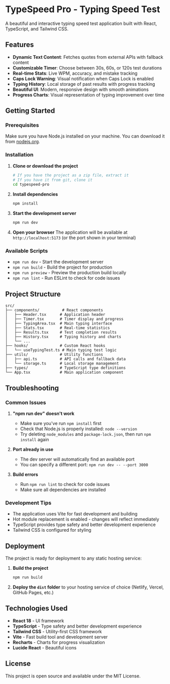 # TypeSpeed Pro - Typing Speed Test

A beautiful and interactive typing speed test application built with React, TypeScript, and Tailwind CSS.

## Features

- **Dynamic Text Content**: Fetches quotes from external APIs with fallback content
- **Customizable Timer**: Choose between 30s, 60s, or 120s test durations
- **Real-time Stats**: Live WPM, accuracy, and mistake tracking
- **Caps Lock Warning**: Visual notification when Caps Lock is enabled
- **Typing History**: Local storage of past results with progress tracking
- **Beautiful UI**: Modern, responsive design with smooth animations
- **Progress Charts**: Visual representation of typing improvement over time

## Getting Started

### Prerequisites

Make sure you have Node.js installed on your machine. You can download it from [nodejs.org](https://nodejs.org/).

### Installation

1. **Clone or download the project**
   ```bash
   # If you have the project as a zip file, extract it
   # If you have it from git, clone it
   cd typespeed-pro
   ```

2. **Install dependencies**
   ```bash
   npm install
   ```

3. **Start the development server**
   ```bash
   npm run dev
   ```

4. **Open your browser**
   The application will be available at `http://localhost:5173` (or the port shown in your terminal)

### Available Scripts

- `npm run dev` - Start the development server
- `npm run build` - Build the project for production
- `npm run preview` - Preview the production build locally
- `npm run lint` - Run ESLint to check for code issues

## Project Structure

```
src/
├── components/          # React components
│   ├── Header.tsx      # Application header
│   ├── Timer.tsx       # Timer display and progress
│   ├── TypingArea.tsx  # Main typing interface
│   ├── Stats.tsx       # Real-time statistics
│   ├── Results.tsx     # Test completion results
│   ├── History.tsx     # Typing history and charts
│   └── ...
├── hooks/              # Custom React hooks
│   └── useTypingTest.ts # Main typing test logic
├── utils/              # Utility functions
│   ├── api.ts          # API calls and fallback data
│   └── storage.ts      # Local storage management
├── types/              # TypeScript type definitions
└── App.tsx             # Main application component
```

## Troubleshooting

### Common Issues

1. **"npm run dev" doesn't work**
   - Make sure you've run `npm install` first
   - Check that Node.js is properly installed: `node --version`
   - Try deleting `node_modules` and `package-lock.json`, then run `npm install` again

2. **Port already in use**
   - The dev server will automatically find an available port
   - You can specify a different port: `npm run dev -- --port 3000`

3. **Build errors**
   - Run `npm run lint` to check for code issues
   - Make sure all dependencies are installed

### Development Tips

- The application uses Vite for fast development and building
- Hot module replacement is enabled - changes will reflect immediately
- TypeScript provides type safety and better development experience
- Tailwind CSS is configured for styling

## Deployment

The project is ready for deployment to any static hosting service:

1. **Build the project**
   ```bash
   npm run build
   ```

2. **Deploy the `dist` folder** to your hosting service of choice (Netlify, Vercel, GitHub Pages, etc.)

## Technologies Used

- **React 18** - UI framework
- **TypeScript** - Type safety and better development experience
- **Tailwind CSS** - Utility-first CSS framework
- **Vite** - Fast build tool and development server
- **Recharts** - Charts for progress visualization
- **Lucide React** - Beautiful icons

## License

This project is open source and available under the MIT License.